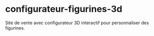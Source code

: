 # configurateur-figurines-3d
Site de vente avec configurateur 3D interactif pour personnaliser des figurines.
